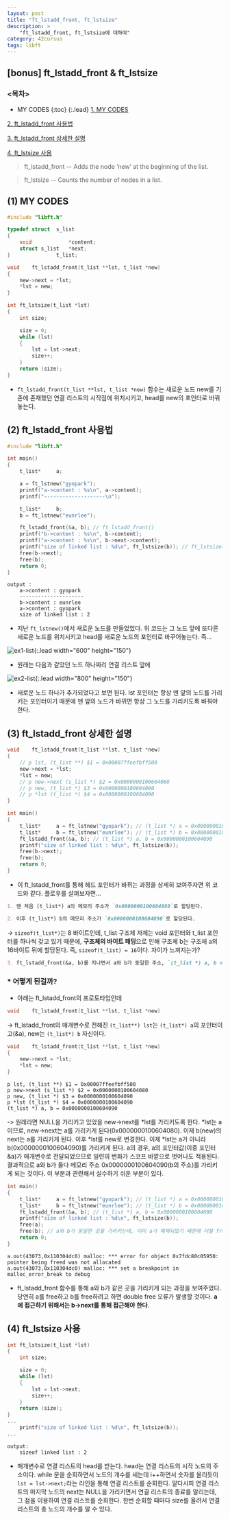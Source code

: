 ```yaml
---
layout: post
title: "ft_lstadd_front, ft_lstsize"
description: >
    "ft_lstadd_front, ft_lstsize에 대하여"
category: 42cursus
tags: libft
---
```

## [bonus] ft_lstadd_front & ft_lstsize

### <목차>
* MY CODES
{:toc}
{:.lead}
[1. MY CODES](#1-my-codes)

[2. ft_lstadd_front 사용법](#2-ft_lstadd_front-사용법)

[3. ft_lstadd_front 상세한 설명](#3-ft_lstadd_front-상세한-설명)

[4. ft_lstsize 사용](#4-ft_lstsize-사용)

> ft_lstadd_front -- Adds the node ’new’ at the beginning of the list.

> ft_lstsize -- Counts the number of nodes in a list.

## (1) MY CODES
~~~c
#include "libft.h"

typedef struct	s_list
{
	void			*content;
	struct s_list	*next;
}				t_list;

void	ft_lstadd_front(t_list **lst, t_list *new)
{
	new->next = *lst;
	*lst = new;
}

int	ft_lstsize(t_list *lst)
{
	int	size;

	size = 0;
	while (lst)
	{
		lst = lst->next;
		size++;
	}
	return (size);
}
~~~

- `ft_lstadd_front(t_list **lst, t_list *new)` 함수는 새로운 노드 new를 기존에 존재했던 연결 리스트의 시작점에 위치시키고, head를 new의 포인터로 바꿔놓는다.

## (2) ft_lstadd_front 사용법
~~~c
#include "libft.h"

int main()
{
	t_list*		a;

	a = ft_lstnew("gyopark");
	printf("a->content : %s\n", a->content);
	printf("--------------------\n");

	t_list*		b;
	b = ft_lstnew("eunrlee");

	ft_lstadd_front(&a, b); // ft_lstadd_front()
	printf("b->content : %s\n", b->content);
	printf("a->content : %s\n", b->next->content);
	printf("size of linked list : %d\n", ft_lstsize(b)); // ft_lstsize()
	free(b->next);
	free(b);
	return 0;
}
~~~
~~~plain
output :
	a->content : gyopark
	---------------------
	b->content : eunrlee
	a->content : gyopark
	size of linked list : 2
~~~
- 지난 `ft_lstnew()`에서 새로운 노드를 만들었었다. 위 코드는 그 노드 앞에 또다른 새로운 노드를 위치시키고 head를 새로운 노드의 포인터로 바꾸어놓는다. 즉...

 ![ex1-list](/assets/img/libft/ex1-linked-list.png){:.lead width="600" height="150"}

- 원래는 다음과 같았던 노드 하나짜리 연결 리스트 앞에

 ![ex2-list](/assets/img/libft/ex2-linked-list.png){:.lead width="800" height="150"}

- 새로운 노드 하나가 추가되었다고 보면 된다. lst 포인터는 항상 맨 앞의 노드를 가리키는 포인터이기 때문에 맨 앞의 노드가 바뀌면 항상 그 노드를 가리키도록 바꿔야 한다.

## (3) ft_lstadd_front 상세한 설명
~~~c
void	ft_lstadd_front(t_list **lst, t_list *new)
{
	// p lst, (t_list **) $1 = 0x00007ffeefbff500
	new->next = *lst; 
	*lst = new;
	// p new->next (s_list *) $2 = 0x0000000100604080
	// p new, (t_list *) $3 = 0x0000000100604090
	// p *lst (t_list *) $4 = 0x0000000100604090
}

int main()
{
	t_list*		a = ft_lstnew("gyopark"); // (t_list *) a = 0x0000000100604080
	t_list*		b = ft_lstnew("eunrlee"); // (t_list *) b = 0x0000000100604090 
	ft_lstadd_front(&a, b); // (t_list *) a, b = 0x0000000100604090 
	printf("size of linked list : %d\n", ft_lstsize(b));
	free(b->next);
	free(b);
	return 0;
}
~~~

- 이 ft_lstadd_front를 통해 헤드 포인터가 바뀌는 과정을 상세히 보여주자면 위 코드와 같다. 플로우를 살펴보자면...


~~~md
1. 맨 처음 (t_list*) a의 메모리 주소가 `0x0000000100604080`로 할당된다. 
~~~
~~~md
2. 이후 (t_list*) b의 메모리 주소가 `0x0000000100604090`로 할당된다.
~~~

-> `sizeof(t_list*)`는 8 바이트인데, t_list 구조체 자체는 void 포인터와 t_list 포인터를 하나씩 갖고 있기 때문에, **구조체의 바이트 패딩**으로 인해 구조체 b는 구조체 a의 16바이트 뒤에 할당된다. 즉, `sizeof(t_list) = 16`이다. 차이가 느껴지는가?

~~~md
3. ft_lstadd_front(&a, b)를 지나면서 a와 b가 동일한 주소, `(t_list *) a, b = 0x0000000100604090)`를 가리키게 된다.
~~~

### * 어떻게 된걸까?

- 아래는 ft_lstadd_front의 프로토타입인데

~~~c
void	ft_lstadd_front(t_list **lst, t_list *new)
~~~
-> ft_lstadd_front의 매개변수로 전해진 `(t_list**) lst`는 `(t_list*) a`의 포인터이고(&a), new는 `(t_list*) b` 자신이다. 

~~~c
void	ft_lstadd_front(t_list **lst, t_list *new)
{
	new->next = *lst; 
	*lst = new;
}
~~~

~~~plain
p lst, (t_list **) $1 = 0x00007ffeefbff500
p new->next (s_list *) $2 = 0x0000000100604080
p new, (t_list *) $3 = 0x0000000100604090
p *lst (t_list *) $4 = 0x0000000100604090
(t_list *) a, b = 0x0000000100604090 
~~~

  -> 원래라면 NULL을 가리키고 있었을 new->next를 *lst를 가리키도록 한다. *lst는 a이므로, new->next는 a를 가리키게 된다(0x0000000100604080). 이제 b(new)의 next는 a를 가리키게 된다. 이후 *lst를 new로 변경한다. 이제 *lst는 a가 아니라 b(0x0000000100604090)를 가리키게 된다. a의 경우, a의 포인터값(이중 포인터 &a)가 매개변수로 전달되었으므로 일련의 변화가 스코프 바깥으로 벗어나도 적용된다. 결과적으로 a와 b가 둘다 메모리 주소 0x0000000100604090(b의 주소)를 가리키게 되는 것이다. 이 부분과 관련해서 실수하기 쉬운 부분이 있다. 

~~~c
int main()
{
	t_list*		a = ft_lstnew("gyopark"); // (t_list *) a = 0x0000000100604080
	t_list*		b = ft_lstnew("eunrlee"); // (t_list *) b = 0x0000000100604090 
	ft_lstadd_front(&a, b); // (t_list *) a, b = 0x0000000100604090 
	printf("size of linked list : %d\n", ft_lstsize(b));
	free(a);
	free(b); // a와 b가 동일한 곳을 가리키는데, 이미 a가 해제되었기 때문에 더블 free 오류 발생
	return 0;
}
~~~

~~~plain
a.out(43073,0x110304dc0) malloc: *** error for object 0x7fdc80c05950: pointer being freed was not allocated
a.out(43073,0x110304dc0) malloc: *** set a breakpoint in malloc_error_break to debug
~~~

- ft_lstadd_front 함수를 통해 a와 b가 같은 곳을 가리키게 되는 과정을 보여주었다. 당연히 a를 free하고 b를 free하려고 하면 double free 오류가 발생할 것이다. **a에 접근하기 위해서는 b->next를 통해 접근해야 한다**.

## (4) ft_lstsize 사용

~~~c
int	ft_lstsize(t_list *lst)
{
	int	size;

	size = 0;
	while (lst)
	{
		lst = lst->next;
		size++;
	}
	return (size);
}
...
	printf("size of linked list : %d\n", ft_lstsize(b));
...
~~~

~~~plain
output: 
	sizeof linked list : 2
~~~
- 매개변수로 연결 리스트의 head를 받는다. head는 연결 리스트의 시작 노드의 주소이다. while 문을 순회하면서 노드의 개수를 세는데 i++하면서 숫자를 올리듯이 `lst = lst->next;`라는 라인을 통해 연결 리스트를 순회한다. 알다시피 연결 리스트의 마지막 노드의 next는 NULL을 가리키면서 연결 리스트의 종료를 알리는데, 그 점을 이용하여 연결 리스트를 순회한다. 한번 순회할 때마다 size를 올려서 연결 리스트의 총 노드의 개수를 알 수 있다.